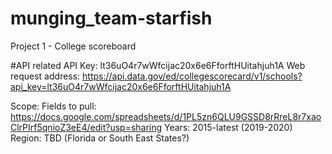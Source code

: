 # munging_team-starfish
Project 1 - College scoreboard


#API related
  API Key: lt36uO4r7wWfcijac20x6e6FforftHUitahjuh1A
  Web request address: https://api.data.gov/ed/collegescorecard/v1/schools?api_key=lt36uO4r7wWfcijac20x6e6FforftHUitahjuh1A

Scope:
Fields to pull: https://docs.google.com/spreadsheets/d/1PL5zn6QLU9GSSD8rRreL8r7xaoClrPIrf5qnioZ3eE4/edit?usp=sharing
Years: 2015-latest (2019-2020)
Region: TBD (Florida or South East States?)
